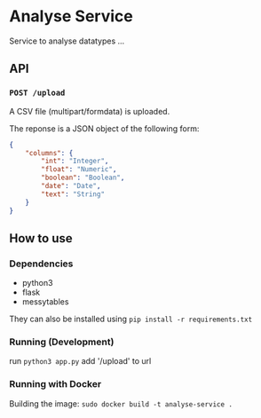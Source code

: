 # Analyse Service

Service to analyse datatypes ...

## API

### `POST /upload`

A CSV file (multipart/formdata) is uploaded.

The reponse is a JSON object of the following form:

```JSON
{
    "columns": {
        "int": "Integer",
        "float": "Numeric", 
        "boolean": "Boolean", 
        "date": "Date", 
        "text": "String"
    }
}
```

## How to use 
### Dependencies 
* python3 
* flask
* messytables 

They can also be installed using `pip install -r requirements.txt`

### Running (Development)
run `python3 app.py` add '/upload' to url 

### Running with Docker

Building the image: `sudo docker build -t analyse-service .`
